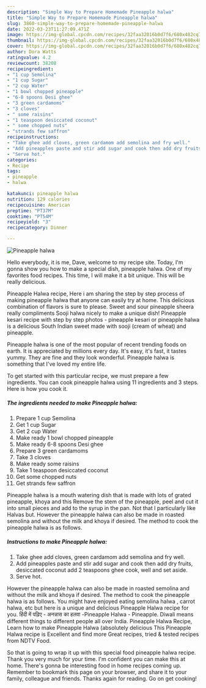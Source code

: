 ```yaml
---
description: "Simple Way to Prepare Homemade Pineapple halwa"
title: "Simple Way to Prepare Homemade Pineapple halwa"
slug: 3860-simple-way-to-prepare-homemade-pineapple-halwa
date: 2022-03-23T11:27:09.471Z
image: https://img-global.cpcdn.com/recipes/32faa32016b0d7f6/680x482cq70/pineapple-halwa-recipe-main-photo.jpg
thumbnail: https://img-global.cpcdn.com/recipes/32faa32016b0d7f6/680x482cq70/pineapple-halwa-recipe-main-photo.jpg
cover: https://img-global.cpcdn.com/recipes/32faa32016b0d7f6/680x482cq70/pineapple-halwa-recipe-main-photo.jpg
author: Dora Watts
ratingvalue: 4.2
reviewcount: 38208
recipeingredient:
- "1 cup Semolina"
- "1 cup Sugar"
- "2 cup Water"
- "1 bowl chopped pineapple"
- "6-8 spoons Desi ghee"
- "3 green cardamoms"
- "3 cloves"
- " some raisins"
- "1 teaspoon desiccated coconut"
- " some chopped nuts"
- "strands few saffron"
recipeinstructions:
- "Take ghee add cloves, green cardamom add semolina and fry well."
- "Add pineapples paste and stir add sugar and cook then add dry fruits, desiccated coconut add 2 teaspoons ghee cook, well and set aside."
- "Serve hot."
categories:
- Recipe
tags:
- pineapple
- halwa

katakunci: pineapple halwa 
nutrition: 129 calories
recipecuisine: American
preptime: "PT37M"
cooktime: "PT54M"
recipeyield: "3"
recipecategory: Dinner

---
```



![Pineapple halwa](https://img-global.cpcdn.com/recipes/32faa32016b0d7f6/680x482cq70/pineapple-halwa-recipe-main-photo.jpg)

Hello everybody, it is me, Dave, welcome to my recipe site. Today, I'm gonna show you how to make a special dish, pineapple halwa. One of my favorites food recipes. This time, I will make it a bit unique. This will be really delicious.

Pineapple Halwa recipe, Here i am sharing the step by step process of making pineapple halwa that anyone can easily try at home. This delicious combination of flavors is sure to please. Sweet and sour pineapple sheera really compliments Sooji halwa nicely to make a unique dish! Pineapple kesari recipe with step by step photos - pineapple kesari or pineapple halwa is a delicious South Indian sweet made with sooji (cream of wheat) and pineapple.

Pineapple halwa is one of the most popular of recent trending foods on earth. It is appreciated by millions every day. It's easy, it's fast, it tastes yummy. They are fine and they look wonderful. Pineapple halwa is something that I've loved my entire life.


To get started with this particular recipe, we must prepare a few ingredients. You can cook pineapple halwa using 11 ingredients and 3 steps. Here is how you cook it.

<!--inarticleads1-->

##### The ingredients needed to make Pineapple halwa:

1. Prepare 1 cup Semolina
1. Get 1 cup Sugar
1. Get 2 cup Water
1. Make ready 1 bowl chopped pineapple
1. Make ready 6-8 spoons Desi ghee
1. Prepare 3 green cardamoms
1. Take 3 cloves
1. Make ready  some raisins
1. Take 1 teaspoon desiccated coconut
1. Get  some chopped nuts
1. Get strands few saffron


Pineapple halwa is a mouth watering dish that is made with lots of grated pineapple, khoya and this Remove the stem of the pineapple, peel and cut it into small pieces and add to the syrup in the pan. Not that I particularly like Halvas but. However the pineapple halwa can also be made in roasted semolina and without the milk and khoya if desired. The method to cook the pineapple halwa is as follows. 

<!--inarticleads2-->

##### Instructions to make Pineapple halwa:

1. Take ghee add cloves, green cardamom add semolina and fry well.
1. Add pineapples paste and stir add sugar and cook then add dry fruits, desiccated coconut add 2 teaspoons ghee cook, well and set aside.
1. Serve hot.


However the pineapple halwa can also be made in roasted semolina and without the milk and khoya if desired. The method to cook the pineapple halwa is as follows. You might have enjoyed eating semolina halwa , carrot halwa, etc but here is a unique and delicious Pineapple Halwa recipe for you. हिंदी में पढ़िए - अनन्नास का हलवा -Pineapple Halwa - Pineapple. Diwali means different things to different people all over India. Pineapple Halwa Recipe, Learn how to make Pineapple Halwa (absolutely delicious This Pineapple Halwa recipe is Excellent and find more Great recipes, tried &amp; tested recipes from NDTV Food. 

So that is going to wrap it up with this special food pineapple halwa recipe. Thank you very much for your time. I'm confident you can make this at home. There's gonna be interesting food in home recipes coming up. Remember to bookmark this page on your browser, and share it to your family, colleague and friends. Thanks again for reading. Go on get cooking!
